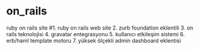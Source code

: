 # on_rails
ruby on rails site
#1. ruby on rails web site 
2. zurb foundation eklentili
3. on rails teknolojisi
4. gravatar entegrasyonu
5. kullanıcı etkileşim sistemi
6. erb/haml template motoru
7. yüksek ölçekli admin dashboard eklentisi
